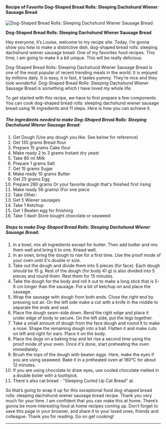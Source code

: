             

#### Recipe of Favorite Dog-Shaped Bread Rolls: Sleeping Dachshund Wiener Sausage Bread

![Dog-Shaped Bread Rolls: Sleeping Dachshund Wiener Sausage Bread](https://img-global.cpcdn.com/recipes/5993004228673536/751x532cq70/dog-shaped-bread-rolls-sleeping-dachshund-wiener-sausage-bread-recipe-main-photo.jpg)

**Dog-Shaped Bread Rolls: Sleeping Dachshund Wiener Sausage Bread**

Hey everyone, it’s Louise, welcome to my recipe site. Today, I’m gonna show you how to make a distinctive dish, dog-shaped bread rolls: sleeping dachshund wiener sausage bread. One of my favorites food recipes. This time, I am going to make it a bit unique. This will be really delicious.

Dog-Shaped Bread Rolls: Sleeping Dachshund Wiener Sausage Bread is one of the most popular of recent trending meals in the world. It is enjoyed by millions daily. It is easy, it is fast, it tastes yummy. They’re nice and they look wonderful. Dog-Shaped Bread Rolls: Sleeping Dachshund Wiener Sausage Bread is something which I have loved my whole life.

To get started with this recipe, we have to first prepare a few components. You can cook dog-shaped bread rolls: sleeping dachshund wiener sausage bread using 16 ingredients and 11 steps. Here is how you can achieve it.

##### The ingredients needed to make Dog-Shaped Bread Rolls: Sleeping Dachshund Wiener Sausage Bread:

1.  Get Dough (Use any dough you like. See below for reference)
2.  Get 135 grams Bread flour
3.  Prepare 15 grams Cake flour
4.  Make ready 2 to 3 grams Instant dry yeast
5.  Take 80 ml Milk
6.  Prepare 1 grams Salt
7.  Get 15 grams Sugar
8.  Make ready 10 grams Butter
9.  Get 25 grams Egg
10.  Prepare 280 grams Or your favorite dough that's finished first rising
11.  Make ready 56 grams) (For one piece
12.  Take Other:
13.  Get 5 Wiener sausages
14.  Take 1 Ketchup
15.  Get 1 Beaten egg for finishing
16.  Take 1 dash Store bought chocolate or seaweed

##### Steps to make Dog-Shaped Bread Rolls: Sleeping Dachshund Wiener Sausage Bread:

1.  In a bowl, mix all ingredients except for butter. Then add butter and mix them well and bring it to one. Knead well.
2.  In an oven, bring the dough to rise for a first time. Use the proof mode of your oven until it's double in size.
3.  Take out the dough and divide them into 5 pieces (for face). Each dough should be 15 g. Rest of the dough (for body 41 g) is also divided into 5 pieces and round them. Rest them for 15 minutes.
4.  Take the dough for the body and roll it out to make a long stick that is 5-6 cm longer than the sausage. Put a bit of ketchup on and place the sausage.
5.  Wrap the sausage with dough from both ends. Close the right end by pressing out air. On the left side make a cut with a knife in the middle to separate the ends and seal.
6.  Place the dough seam-side down. Bend the right edge and place it under edge of body to secure. On the left side, put the legs together.
7.  Take a small amount of dough from the face dough and round it to make a nose. Shape the remaining dough into a ball. Flatten it and make cuts on left and right for ears. Place it on the body.
8.  Place the dogs on a baking tray and let rise a second time using the proof mode of your oven. Once it's done, start preheating the oven immediately.
9.  Brush the tops of the dough with beaten eggs. Here, make the eyes if you are using seaweed. Bake it in a preheated oven at 180°C for about 12 minutes.
10.  If you are using chocolate to draw eyes, use cooled chocolate melted in a double boiler with a toothpick.
11.  There's also cat bread - "Sleeping Curled Up Cat Bread" at.

So that’s going to wrap it up for this exceptional food dog-shaped bread rolls: sleeping dachshund wiener sausage bread recipe. Thank you very much for your time. I am confident that you can make this at home. There’s gonna be more interesting food at home recipes coming up. Don’t forget to save this page in your browser, and share it to your loved ones, friends and colleague. Thank you for reading. Go on get cooking!

* * *